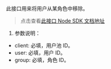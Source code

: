 此接口用来将用户从某角色中移除。

> 点击查看[此接口 Node SDK 文档地址](https://learn.authing.cn/authing/sdk/sdk-for-node/update-user-permissions#jiang-yong-hu-cong-mou-jiao-se-zhong-yi-chu)

1. 参数说明：
- client: 必填，用户池 ID。
- user: 必填，用户 ID。
- group: 必填，角色 ID。